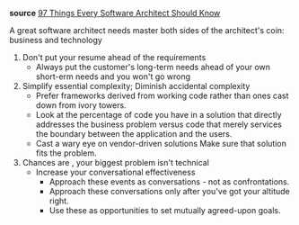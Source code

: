 __source__ [97 Things Every Software Architect Should Know](https://manohars.files.wordpress.com/2009/11/97-things-every-software-architect-should-know.pdf)

A great software architect needs master both sides of the architect's coin: business and technology

1. Don't put your resume ahead of the requirements
   * Always put the customer's long-term needs ahead of your own short-erm needs and you won't go wrong
2. Simplify essential complexity; Diminish accidental complexity
   * Prefer frameworks derived from working code rather than ones cast down from ivory towers.
   * Look at the percentage of code you have in a solution that directly addresses the business problem versus code that   merely services the boundary between the application and the users.
   * Cast a wary eye on vendor-driven solutions Make sure that solution fits the problem.
3. Chances are , your biggest problem isn't technical
   * Increase your conversational effectiveness
     * Approach these events as conversations - not as confrontations.
     * Approach these conversations only after you've got your altitude right.
     * Use these as opportunities to set mutually agreed-upon goals.
     


